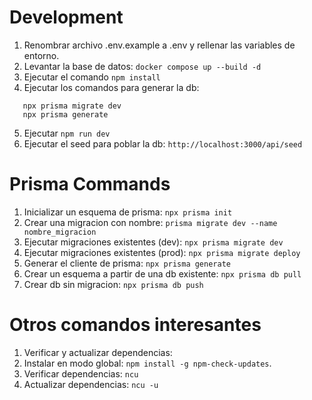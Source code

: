 # Development

1. Renombrar archivo .env.example a .env y rellenar las variables de entorno.
2. Levantar la base de datos: `docker compose up --build -d`
3. Ejecutar el comando `npm install`
4. Ejecutar los comandos para generar la db:

```
   npx prisma migrate dev
   npx prisma generate
```

5. Ejecutar `npm run dev`
6. Ejecutar el seed para poblar la db: `http://localhost:3000/api/seed`

# Prisma Commands

1. Inicializar un esquema de prisma: `npx prisma init`
2. Crear una migracion con nombre: `prisma migrate dev --name nombre_migracion`
3. Ejecutar migraciones existentes (dev): `npx prisma migrate dev`
4. Ejecutar migraciones existentes (prod): `npx prisma migrate deploy`
5. Generar el cliente de prisma: `npx prisma generate`
6. Crear un esquema a partir de una db existente: `npx prisma db pull`
7. Crear db sin migracion: `npx prisma db push`

# Otros comandos interesantes

1. Verificar y actualizar dependencias:
2. Instalar en modo global: `npm install -g npm-check-updates`.
3. Verificar dependencias: `ncu`
4. Actualizar dependencias: `ncu -u`
